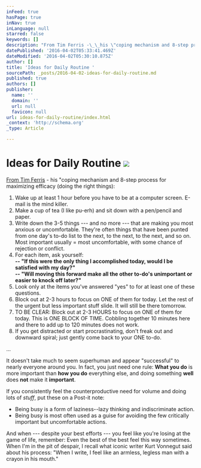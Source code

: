 ```yaml
---
inFeed: true
hasPage: true
inNav: true
inLanguage: null
starred: false
keywords: []
description: "From Tim Ferris -\_\_his \"coping mechanism and 8-step process for maximizing efficacy (doing the right things):"
datePublished: '2016-04-02T05:33:41.469Z'
dateModified: '2016-04-02T05:30:10.875Z'
author: []
title: 'Ideas for Daily Routine '
sourcePath: _posts/2016-04-02-ideas-for-daily-routine.md
published: true
authors: []
publisher:
  name: ''
  domain: ''
  url: null
  favicon: null
url: ideas-for-daily-routine/index.html
_context: 'http://schema.org'
_type: Article

---
```

# Ideas for Daily Routine ![](https://the-grid-user-content.s3-us-west-2.amazonaws.com/74a11205-1283-42e0-b677-50f68ae46554.jpg)

[From Tim Ferris][0] -  his "coping mechanism and 8-step process for maximizing efficacy (doing the right things):

1) Wake up at least 1 hour before you have to be at a computer screen. E-mail is the mind killer.  
2) Make a cup of tea (I like pu-erh) and sit down with a pen/pencil and paper.  
3) Write down the 3-5 things --- and no more --- that are making you most anxious or uncomfortable. They're often things that have been punted from one day's to-do list to the next, to the next, to the next, and so on. Most important usually = most uncomfortable, with some chance of rejection or conflict.  
4) For each item, ask yourself:  
**-- "If this were the only thing I accomplished today, would I be satisfied with my day?"  
-- "Will moving this forward make all the other to-do's unimportant or easier to knock off later?"**  
5) Look only at the items you've answered "yes" to for at least one of these questions.  
6) Block out at 2-3 hours to focus on ONE of them for today. Let the rest of the urgent but less important stuff slide. It will still be there tomorrow.  
7) TO BE CLEAR: Block out at 2-3 HOURS to focus on ONE of them for today. This is ONE BLOCK OF TIME. Cobbling together 10 minutes here and there to add up to 120 minutes does not work.  
8) If you get distracted or start procrastinating, don't freak out and downward spiral; just gently come back to your ONE to-do.

...

It doesn't take much to seem superhuman and appear "successful" to nearly everyone around you. In fact, you just need one rule: **What you do** is more important than **how you do** everything else, and doing something **well** does **not** make it **important**.

If you consistently feel the counterproductive need for volume and doing lots of _stuff_, put these on a Post-it note:

* Being busy is a form of laziness--lazy thinking and indiscriminate action.
* Being busy is most often used as a guise for avoiding the few critically important but uncomfortable actions.

And when --- despite your best efforts --- you feel like you're losing at the game of life, remember: Even the best of the best feel this way sometimes. When I'm in the pit of despair, I recall what iconic writer Kurt Vonnegut said about his process: "When I write, I feel like an armless, legless man with a crayon in his mouth."

[0]: http://fourhourworkweek.com/2013/11/03/productivity-hacks/